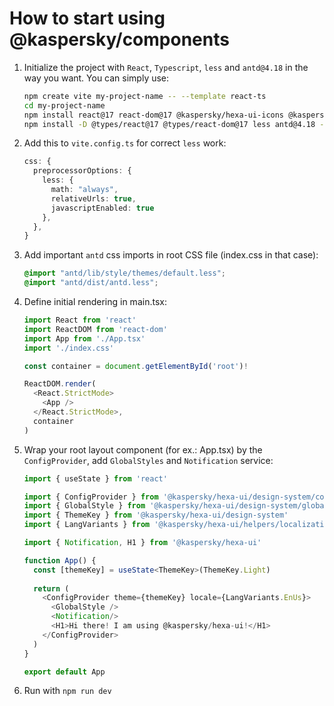 # How to start using @kaspersky/components

1. Initialize the project with `React`, `Typescript`, `less` and `antd@4.18` in the way you want. You can simply use:

    ```bash
    npm create vite my-project-name -- --template react-ts
    cd my-project-name
    npm install react@17 react-dom@17 @kaspersky/hexa-ui-icons @kaspersky/hexa-ui --legacy-peer-deps
    npm install -D @types/react@17 @types/react-dom@17 less antd@4.18 --legacy-peer-deps
    ```

2. Add this to `vite.config.ts` for correct `less` work:

    ```typescript
    css: {
      preprocessorOptions: {
        less: {
          math: "always",
          relativeUrls: true,
          javascriptEnabled: true
        },
      },
    }
    ```

3. Add important `antd` css imports in root CSS file (index.css in that case):
    
    ```css
    @import "antd/lib/style/themes/default.less";
    @import "antd/dist/antd.less";
    ```

4. Define initial rendering in main.tsx:

    ```typescript
    import React from 'react'
    import ReactDOM from 'react-dom'
    import App from './App.tsx'
    import './index.css'

    const container = document.getElementById('root')!

    ReactDOM.render(
      <React.StrictMode>
        <App />
      </React.StrictMode>,
      container
    )
    ```

5. Wrap your root layout component (for ex.: App.tsx) by the `ConfigProvider`, add `GlobalStyles` and `Notification` service:

    ```typescript
    import { useState } from 'react'

    import { ConfigProvider } from '@kaspersky/hexa-ui/design-system/context/provider'
    import { GlobalStyle } from '@kaspersky/hexa-ui/design-system/global-style'
    import { ThemeKey } from '@kaspersky/hexa-ui/design-system'
    import { LangVariants } from '@kaspersky/hexa-ui/helpers/localization/types'

    import { Notification, H1 } from '@kaspersky/hexa-ui'

    function App() {
      const [themeKey] = useState<ThemeKey>(ThemeKey.Light)
      
      return (
        <ConfigProvider theme={themeKey} locale={LangVariants.EnUs}>
          <GlobalStyle />
          <Notification/>
          <H1>Hi there! I am using @kaspersky/hexa-ui!</H1>
        </ConfigProvider>
      )
    }

    export default App
    ```

6. Run with `npm run dev`
